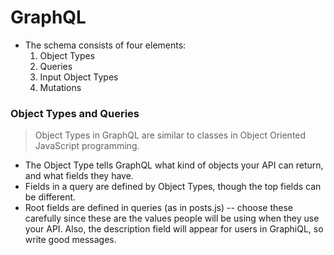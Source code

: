 # GraphQL

* The schema consists of four elements:
  1. Object Types
  2. Queries
  3. Input Object Types
  4. Mutations

### Object Types and Queries
> Object Types in GraphQL are similar to classes in Object Oriented JavaScript programming.
- The Object Type tells GraphQL what kind of objects your API can return, and what fields they have.
- Fields in a query are defined by Object Types, though the top fields can be different.
- Root fields are defined in queries (as in posts.js) -- choose these carefully since these are the values people will be using when they use your API.  Also, the description field will appear for users in GraphiQL, so write good messages.